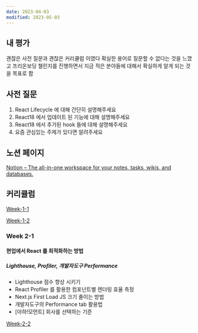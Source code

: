```yaml
---
date: 2023-04-03
modified: 2023-05-03
---
```


## 내 평가

괜찮은 사전 질문과 괜찮은 커리큘럼 이였다
확실한 용어로 질문할 수 없다는 것을 느꼈고
프리온보딩 챌린지를 진행하면서 지금 적은 분야들에 대해서 확실하게 알게 되는 것을 목표로 함

## 사전 질문

1. React Lifecycle 에 대해 간단히 설명해주세요
2. React18 에서 업데이트 된 기능에 대해 설명해주세요
3. React18 에서 추가된 hook 들에 대해 설명해주세요
4. 요즘 관심있는 주제가 있다면 알려주세요

## 노션 페이지

[Notion – The all-in-one workspace for your notes, tasks, wikis, and databases.](https://pollen-port-115.notion.site/4-d6a01d0a59174beba3399f46539668a7)

## 커리큘럼

[Week-1-1](Week-1-1)

[Week-1-2](Week-1-2)

### Week 2-1

#### 현업에서 React 를 최적화하는 방법

##### Lighthouse, Profiler, 개발자도구 Performance

- Lighthouse 점수 향상 시키기
- React Profiler 를 활용한 컴포넌트별 렌더링 효율 측정
- Next.js First Load JS 크기 줄이는 방법
- 개발자도구의 Performance tab 활용법
- [아하!모먼트] 회사를 선택하는 기준

[Week-2-2](Week-2-2)
